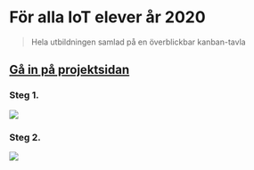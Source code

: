# För alla IoT elever år 2020

> Hela utbildningen samlad på en överblickbar kanban-tavla

## [Gå in på projektsidan](https://github.com/noor-latif/IOT2020/projects/1?fullscreen=true)
### Steg 1.
[<img src="https://i.imgur.com/6HM69TT.png">](https://github.com/noor-latif/IOT2020/projects/1?fullscreen=true)
### Steg 2.
[<img src="https://i.imgur.com/WhdrXyT.png">](https://github.com/noor-latif/IOT2020/projects/1?fullscreen=true)
